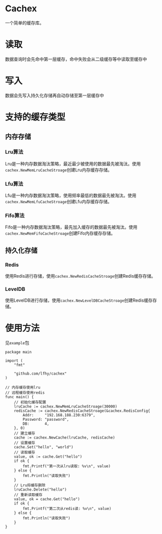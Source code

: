 # Cachex
一个简单的缓存库。

# 读取
数据查询时会先命中第一层缓存，命中失败会从二级缓存等中读取至缓存中

# 写入
数据会先写入持久化存储再自动存储至第一层缓存中

# 支持的缓存类型

## 内存存储
### Lru算法
Lru是一种内存数据淘汰策略，最近最少被使用的数据最先被淘汰。使用```cachex.NewMemLruCacheStroage```创建Lru内存缓存存储。

### Lfu算法
Lfu是一种内存数据淘汰策略，使用频率最低的数据最先被淘汰。使用```cachex.NewMemLfuCacheStroage```创建Lfu内存缓存存储。

### Fifo算法
Fifo是一种内存数据淘汰策略，最先加入缓存的数据最先被淘汰。使用```cachex.NewMemFifoCacheStroage```创建Fifo内存缓存存储。

## 持久化存储
### Redis
使用Redis进行存储，使用```cachex.NewRedisCacheStroage```创建Redis缓存存储。

### LevelDB
使用LevelDB进行存储，使用```cachex.NewLevelDBCacheStroage```创建Redis缓存存储。


# 使用方法
见`example`包
```golang
package main

import (
	"fmt"

	"github.com/lfhy/cachex"
)

// 内存缓存使用lru
// 远程缓存使用redis
func main() {
	// 初始化缓存配置
	lruCache := cachex.NewMemLruCacheStroage(30000)
	redisCache := cachex.NewRedisCacheStroage(&cachex.RedisConfig{
		Addr:     "192.168.188.230:6379",
		Password: "password",
		DB:       4,
	}, 0)
	// 建立缓存
	cache := cachex.NewCache(lruCache, redisCache)
	// 设置缓存
	cache.Set("hello", "world")
	// 读取缓存
	value, ok := cache.Get("hello")
	if ok {
		fmt.Printf("第一次从lru读取: %v\n", value)
	} else {
		fmt.Println("读取失败")
	}
	// Lru将缓存删除
	lruCache.Delete("hello")
	// 重新读取缓存
	value, ok = cache.Get("hello")
	if ok {
		fmt.Printf("第二次从redis读: %v\n", value)
	} else {
		fmt.Println("读取失败")
	}
}
```